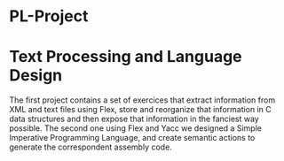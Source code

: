 # PL-Project
<h1>Text Processing and Language Design</h1>
The first project contains a set of exercices that extract information from XML and text files using Flex, store and reorganize that information in C data structures and then expose that information in the fanciest way possible. The second one using Flex and Yacc we designed a Simple Imperative Programming Language, and create semantic actions to generate the correspondent assembly code.
